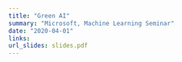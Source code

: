 ```yaml
---
title: "Green AI"
summary: "Microsoft, Machine Learning Seminar"
date: "2020-04-01"
links:
url_slides: slides.pdf
---
```

